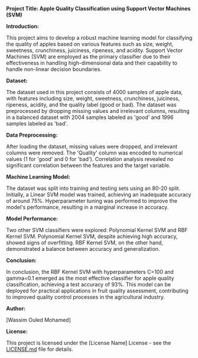 **Project Title: Apple Quality Classification using Support Vector Machines (SVM)**

**Introduction:**

This project aims to develop a robust machine learning model for classifying the quality of apples based on various features such as size, weight, sweetness, crunchiness, juiciness, ripeness, and acidity. Support Vector Machines (SVM) are employed as the primary classifier due to their effectiveness in handling high-dimensional data and their capability to handle non-linear decision boundaries.

**Dataset:**

The dataset used in this project consists of 4000 samples of apple data, with features including size, weight, sweetness, crunchiness, juiciness, ripeness, acidity, and the quality label (good or bad). The dataset was preprocessed by dropping missing values and irrelevant columns, resulting in a balanced dataset with 2004 samples labeled as 'good' and 1996 samples labeled as 'bad'.

**Data Preprocessing:**

After loading the dataset, missing values were dropped, and irrelevant columns were removed. The 'Quality' column was encoded to numerical values (1 for 'good' and 0 for 'bad'). Correlation analysis revealed no significant correlation between the features and the target variable.

**Machine Learning Model:**

The dataset was split into training and testing sets using an 80-20 split. Initially, a Linear SVM model was trained, achieving an inadequate accuracy of around 75%. Hyperparameter tuning was performed to improve the model's performance, resulting in a marginal increase in accuracy.

**Model Performance:**

Two other SVM classifiers were explored: Polynomial Kernel SVM and RBF Kernel SVM. Polynomial Kernel SVM, despite achieving high accuracy, showed signs of overfitting. RBF Kernel SVM, on the other hand, demonstrated a balance between accuracy and generalization.

**Conclusion:**

In conclusion, the RBF Kernel SVM with hyperparameters C=100 and gamma=0.1 emerged as the most effective classifier for apple quality classification, achieving a test accuracy of 93%. This model can be deployed for practical applications in fruit quality assessment, contributing to improved quality control processes in the agricultural industry. 



**Author:**

[Wassim Ouled Mohamed]

**License:**

This project is licensed under the [License Name] License - see the [LICENSE.md](link) file for details.
